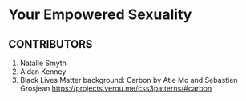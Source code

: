 # Your Empowered Sexuality

## CONTRIBUTORS

1. Natalie Smyth
1. Aidan Kenney
1. Black Lives Matter background: Carbon by Atle Mo and Sebastien Grosjean
    <https://projects.verou.me/css3patterns/#carbon>
